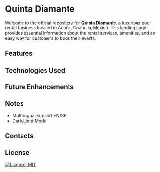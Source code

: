 # Quinta Diamante

Welcome to the official repository for **Quinta Diamante**, a luxurious pool rental business located in Acuña, Coahuila, Mexico. This landing page provides essential information about the rental services, amenities, and an easy way for customers to book their events.

## Features

## Technologies Used

## Future Enhancements

## Notes

- Multilingual support EN/SP
- Dark/Light Mode

## Contacts

## License

[![License: MIT](https://img.shields.io/badge/License-MIT-yellow.svg)](https://opensource.org/licenses/MIT)
